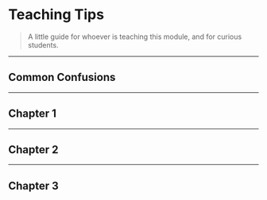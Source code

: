 # Teaching Tips

> A little guide for whoever is teaching this module, and for curious students.

---

## Common Confusions

---

## Chapter 1

---

## Chapter 2

---

## Chapter 3
